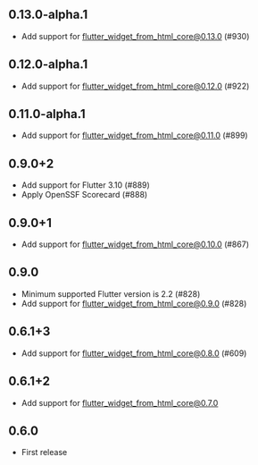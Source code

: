 ## 0.13.0-alpha.1

- Add support for flutter_widget_from_html_core@0.13.0 (#930)

## 0.12.0-alpha.1

- Add support for flutter_widget_from_html_core@0.12.0 (#922)

## 0.11.0-alpha.1

- Add support for flutter_widget_from_html_core@0.11.0 (#899)

## 0.9.0+2

- Add support for Flutter 3.10 (#889)
- Apply OpenSSF Scorecard (#888)

## 0.9.0+1

- Add support for flutter_widget_from_html_core@0.10.0 (#867)

## 0.9.0

- Minimum supported Flutter version is 2.2 (#828)
- Add support for flutter_widget_from_html_core@0.9.0 (#828)

## 0.6.1+3

- Add support for flutter_widget_from_html_core@0.8.0 (#609)

## 0.6.1+2

- Add support for flutter_widget_from_html_core@0.7.0

## 0.6.0

- First release
